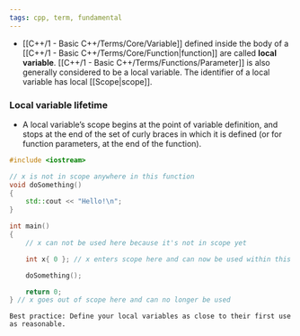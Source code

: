 ```yaml
---
tags: cpp, term, fundamental
---
```


- [[C++/1 - Basic C++/Terms/Core/Variable]] defined inside the body of a [[C++/1 - Basic C++/Terms/Core/Function|function]] are called **local variable**. [[C++/1 - Basic C++/Terms/Functions/Parameter]] is also generally considered to be a local variable. The identifier of a local variable has local [[Scope|scope]].

### Local variable lifetime
- A local variable’s scope begins at the point of variable definition, and stops at the end of the set of curly braces in which it is defined (or for function parameters, at the end of the function).

```cpp
#include <iostream>

// x is not in scope anywhere in this function
void doSomething()
{
    std::cout << "Hello!\n";
}

int main()
{
    // x can not be used here because it's not in scope yet

    int x{ 0 }; // x enters scope here and can now be used within this function

    doSomething();

    return 0;
} // x goes out of scope here and can no longer be used
```

```ad-tip
Best practice: Define your local variables as close to their first use as reasonable.
```
